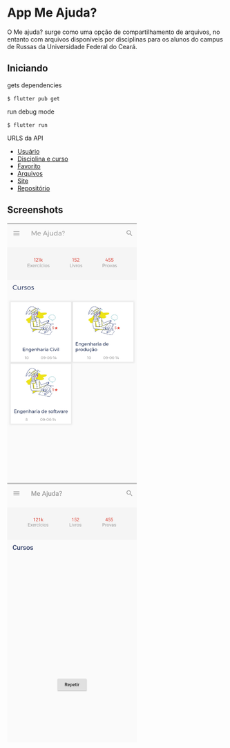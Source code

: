# App Me Ajuda?

O Me ajuda? surge como uma opção de compartilhamento de arquivos, no entanto com arquivos disponíveis por disciplinas para os alunos do campus de Russas da Universidade Federal do Ceará.

## Iniciando

gets dependencies
```
$ flutter pub get
```

run debug mode
```
$ flutter run
```

URLS da API
- [Usuário](https://passei-usuario.herokuapp.com/swagger-ui.html#/)
- [Disciplina e curso](https://passei-disciplina.herokuapp.com/swagger-ui.html#)
- [Favorito](https://passei-favorito.herokuapp.com/swagger-ui.html#)
- [Arquivos](https://passei-file.herokuapp.com/swagger-ui.html#/documento45controller)
- [Site](https://meajuda.herokuapp.com/)
- [Repositório](https://github.com/marlo2222/meAjuda)

## Screenshots

<row>
  <column><img align="left" width="300" height="600" src="https://github.com/herverson/meajuda/blob/master/Screenshots/1.jpg"></column>
  <column><img align="left" width="300" height="600" src="https://github.com/herverson/meajuda/blob/master/Screenshots/2.jpg"></column>
</row>

